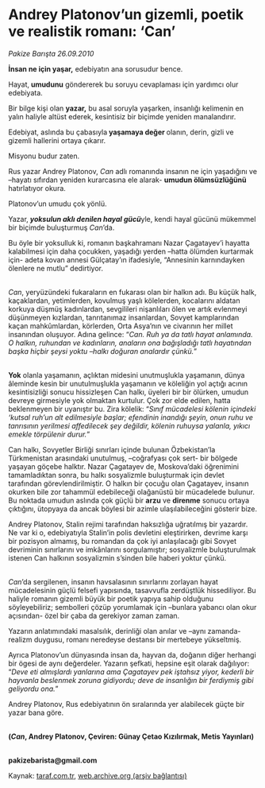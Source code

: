 # Andrey Platonov’un gizemli, poetik ve realistik romanı: ‘Can’

*Pakize Barışta 26.09.2010*

<div class="yazi"><p><b>İnsan ne için yaşar,</b> edebiyatın ana sorusudur bence.</p>
<p>Hayat,<b> umudunu</b> göndererek bu soruyu cevaplaması için yardımcı olur edebiyata. </p>
<p>Bir bilge kişi olan <b>yazar,</b> bu asal soruyla yaşarken, insanlığı kelimenin en yalın haliyle altüst ederek, kesintisiz bir biçimde yeniden manalandırır. </p>
<p>Edebiyat, aslında bu çabasıyla<b> yaşamaya değer </b>olanın, derin, gizli ve gizemli hallerini ortaya çıkarır.</p>
<p>Misyonu budur zaten.</p>
<p>Rus yazar Andrey Platonov, <i>Can</i> adlı romanında insanın ne için yaşadığını ve –hayatı sıfırdan yeniden kurarcasına ele alarak- <b>umudun ölümsüzlüğünü</b> hatırlatıyor okura.</p>
<p>Platonov’un umudu çok yönlü.</p>
<p>Yazar,<b> <i>yoksulun aklı denilen hayal gücü</i></b>yle, kendi hayal gücünü mükemmel bir biçimde buluşturmuş <i>Can</i>’da. </p>
<p>Bu öyle bir yoksulluk ki, romanın başkahramanı Nazar Çagatayev’i hayatta kalabilmesi için daha çocukken, yaşadığı yerden –hatta ölümden kurtarmak için- adeta kovan annesi Gülçatay’ın ifadesiyle, “Annesinin karnındayken ölenlere ne mutlu” dedirtiyor.</p>
<p><i><br/>Can</i>, yeryüzündeki fukaraların en fukarası olan bir halkın adı. Bu küçük halk, kaçaklardan, yetimlerden, kovulmuş yaşlı kölelerden, kocalarını aldatan korkuya düşmüş kadınlardan, sevgilileri nişanlıları ölen ve artık evlenmeyi düşünmeyen kızlardan, tanrıtanımaz insanlardan, Sovyet kamplarından kaçan mahkûmlardan, körlerden, Orta Asya’nın ve civarının her millet insanından oluşuyor. Adına gelince: “<i>Can. Ruh ya da tatlı hayat anlamında. O halkın, ruhundan ve kadınların, anaların ona bağışladığı tatlı hayatından başka hiçbir şeysi yoktu –halkı doğuran analardır çünkü.</i>” </p>
<p><b><br/>Yok</b> olanla yaşamanın, açlıktan midesini unutmuşlukla yaşamanın, dünya âleminde kesin bir unutulmuşlukla yaşamanın ve köleliğin yol açtığı acının kesintisizliği sonucu hissizleşen Can halkı, üyeleri bir bir ölürken, umudun devreye girmesiyle yok olmaktan kurtulur. Çok zor elde edilen, hatta beklenmeyen bir uyanıştır bu. Zira kölelik: “<i>Sınıf mücadelesi kölenin içindeki ‘kutsal ruh’un alt edilmesiyle başlar; efendinin inandığı şeyin, onun ruhu ve tanrısının yerilmesi affedilecek şey değildir, kölenin ruhuysa yalanla, yıkıcı emekle törpülenir durur.</i>”</p>
<p>Can halkı, Sovyetler Birliği sınırları içinde bulunan Özbekistan’la Türkmenistan arasındaki unutulmuş, –coğrafyası çok sert- bir bölgede yaşayan göçebe halktır. Nazar Çagatayev de, Moskova’daki öğrenimini tamamladıktan sonra, bu halkı sosyalizmle buluşturmak için devlet tarafından görevlendirilmiştir. O halkın bir çocuğu olan Çagatayev, insanın okurken bile zor tahammül edebileceği olağanüstü bir mücadelede bulunur. Bu noktada umudun aslında çok güçlü bir <b>arzu</b> ve <b>direnme</b> sonucu ortaya çıktığını, ütopyaya da ancak böylesi bir azimle ulaşılabileceğini gösterir bize.</p>
<p>Andrey Platonov, Stalin rejimi tarafından haksızlığa uğratılmış bir yazardır. Ne var ki o, edebiyatıyla Stalin’in polis devletini eleştirirken, devrime karşı bir pozisyon almamış, bu romandan da çok iyi anlaşılacağı gibi Sovyet devriminin sınırlarını ve imkânlarını sorgulamıştır; sosyalizmle buluşturulmak istenen Can halkının sosyalizmin s’sinden bile haberi yoktur çünkü.</p>
<p><i><br/>Can</i>’da sergilenen, insanın havsalasının sınırlarını zorlayan hayat mücadelesinin güçlü felsefi yapısında, tasavvufla zerdüştlük hissediliyor. Bu haliyle romanın gizemli büyük bir poetik yapıya sahip olduğunu söyleyebiliriz; sembolleri çözüp yorumlamak için –bunlara yabancı olan okur açısından- özel bir çaba da gerekiyor zaman zaman.</p>
<p>Yazarın anlatımındaki masalsılık, derinliği olan anılar ve –aynı zamanda- realizm duygusu, romanı neredeyse destansı bir mertebeye yükseltmiş. </p>
<p>Ayrıca Platonov’un dünyasında insan da, hayvan da, doğanın diğer herhangi bir ögesi de aynı değerdeler. Yazarın şefkati, hepsine eşit olarak dağılıyor: “<i>Deve eti almışlardı yanlarına ama Çagatayev pek iştahsız yiyor, kederli bir hayvanla beslenmek zoruna gidiyordu; deve de insanlığın bir ferdiymiş gibi geliyordu ona.</i>”</p>
<p>Andrey Platonov, Rus edebiyatının ön sıralarında yer alabilecek güçte bir yazar bana göre.</p>
<p><b><br/>(<i>Can</i>, Andrey Platonov, Çeviren: Günay Çetao Kızılırmak, Metis Yayınları)</b></p>
<p><b><br/>pakizebarista@gmail.com</b></p></div>

Kaynak: [taraf.com.tr](http://www.taraf.com.tr:80/pakize-barista/makale-andrey-platonov-un-gizemli-poetik-ve-realistik.htm), [web.archive.org (arşiv bağlantısı)](http://web.archive.org/web/20100927181440/http://www.taraf.com.tr:80/pakize-barista/makale-andrey-platonov-un-gizemli-poetik-ve-realistik.htm)

